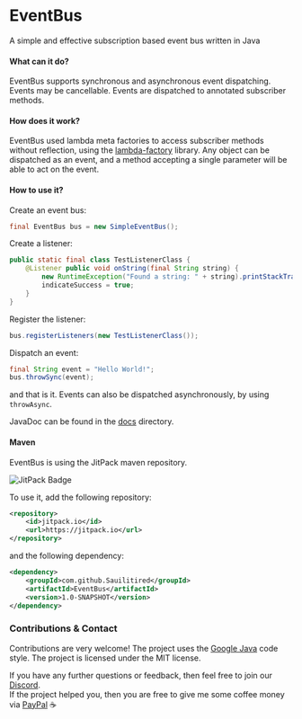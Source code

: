 # EventBus
A simple and effective subscription based event bus written in Java

#### What can it do?
EventBus supports synchronous and asynchronous event dispatching. Events may be
cancellable. Events are dispatched to annotated subscriber methods.

#### How does it work?
EventBus used lambda meta factories to access subscriber methods without reflection, using
the [lambda-factory](https://github.com/Hervian/lambda-factory/) library. Any object can
be dispatched as an event, and a method accepting a single parameter will be able to act on
the event.

#### How to use it? 

Create an event bus:
```java
final EventBus bus = new SimpleEventBus();
```

Create a listener:
```java
public static final class TestListenerClass {
    @Listener public void onString(final String string) {
        new RuntimeException("Found a string: " + string).printStackTrace();
        indicateSuccess = true;
    }
}
```

Register the listener:
```java
bus.registerListeners(new TestListenerClass());
```

Dispatch an event:
```java
final String event = "Hello World!";
bus.throwSync(event);
```

and that is it. Events can also be dispatched asynchronously, by using `throwAsync`.

JavaDoc can be found in the [docs](https://github.com/Sauilitired/EventBus/tree/master/docs/) directory.

#### Maven
EventBus is using the JitPack maven repository.

![JitPack Badge](https://jitpack.io/v/Sauilitired/EventBus.svg)

To use it, add the following repository:
```xml
<repository>
    <id>jitpack.io</id>
    <url>https://jitpack.io</url>
</repository>
```
and the following dependency:
```xml
<dependency>
    <groupId>com.github.Sauilitired</groupId>
    <artifactId>EventBus</artifactId>
    <version>1.0-SNAPSHOT</version>
</dependency>
```

### Contributions &amp; Contact
Contributions are very welcome! The project uses the 
[Google Java](https://google.github.io/styleguide/javaguide.html) code style. The project is licensed 
under the MIT license.

If you have any further questions or feedback, then feel free to join our [Discord](https://discord.gg/ngZCzbU).\
If the project helped you, then you are free to give me some coffee money via [PayPal](https://www.paypal.me/Sauilitired)
:coffee:
